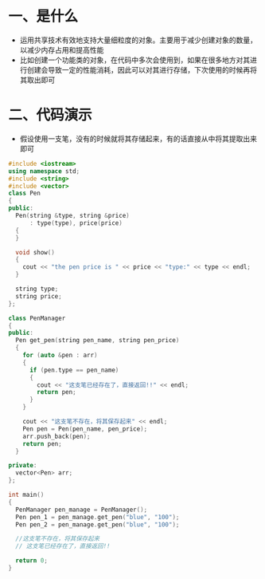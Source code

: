 # 一、是什么

- 运用共享技术有效地支持大量细粒度的对象。主要用于减少创建对象的数量，以减少内存占用和提高性能
- 比如创建一个功能类的对象，在代码中多次会使用到，如果在很多地方对其进行创建会导致一定的性能消耗，因此可以对其进行存储，下次使用的时候再将其取出即可



# 二、代码演示

-   假设使用一支笔，没有的时候就将其存储起来，有的话直接从中将其提取出来即可

```c++
#include <iostream>
using namespace std;
#include <string>
#include <vector>
class Pen
{
public:
  Pen(string &type, string &price)
      : type(type), price(price)
  {
  }

  void show()
  {
    cout << "the pen price is " << price << "type:" << type << endl;
  }

  string type;
  string price;
};

class PenManager
{
public:
  Pen get_pen(string pen_name, string pen_price)
  {
    for (auto &pen : arr)
    {
      if (pen.type == pen_name)
      {
        cout << "这支笔已经存在了，直接返回!!" << endl;
        return pen;
      }
    }

    cout << "这支笔不存在，将其保存起来" << endl;
    Pen pen = Pen(pen_name, pen_price);
    arr.push_back(pen);
    return pen;
  }

private:
  vector<Pen> arr;
};

int main()
{
  PenManager pen_manage = PenManager();
  Pen pen_1 = pen_manage.get_pen("blue", "100");
  Pen pen_2 = pen_manage.get_pen("blue", "100");

  //这支笔不存在，将其保存起来
  // 这支笔已经存在了，直接返回!!

  return 0;
}
```

